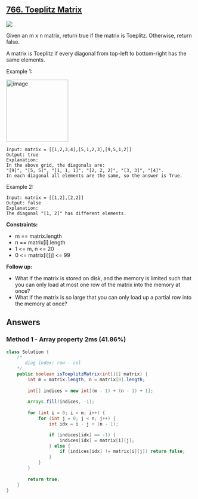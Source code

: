 ## [766. Toeplitz Matrix](https://leetcode.com/problems/toeplitz-matrix/)

![](https://github.com/weltond/DataStructure/blob/master/easy.PNG)

Given an m x n matrix, return true if the matrix is Toeplitz. Otherwise, return false.

A matrix is Toeplitz if every diagonal from top-left to bottom-right has the same elements.

 

Example 1:

<img width="166" alt="image" src="https://user-images.githubusercontent.com/9000286/152667186-976d9909-44a4-4c61-a68a-cf36cd65c3fd.png">

```
Input: matrix = [[1,2,3,4],[5,1,2,3],[9,5,1,2]]
Output: true
Explanation:
In the above grid, the diagonals are:
"[9]", "[5, 5]", "[1, 1, 1]", "[2, 2, 2]", "[3, 3]", "[4]".
In each diagonal all elements are the same, so the answer is True.
```

Example 2:

```
Input: matrix = [[1,2],[2,2]]
Output: false
Explanation:
The diagonal "[1, 2]" has different elements.
``` 

**Constraints:**

- m == matrix.length
- n == matrix[i].length
- 1 <= m, n <= 20
- 0 <= matrix[i][j] <= 99
 

**Follow up:**

- What if the matrix is stored on disk, and the memory is limited such that you can only load at most one row of the matrix into the memory at once?
- What if the matrix is so large that you can only load up a partial row into the memory at once?

## Answers

### Method 1 - Array property 2ms (41.86%) 

```java
class Solution {
    /*
       diag index: row - col
    */
    public boolean isToeplitzMatrix(int[][] matrix) {
        int m = matrix.length, n = matrix[0].length;
        
        int[] indices = new int[(m - 1) + (n - 1) + 1];
        
        Arrays.fill(indices, -1);
        
        for (int i = 0; i < m; i++) {
            for (int j = 0; j < n; j++) {
                int idx = i - j + (n - 1);

                if (indices[idx] == -1) {
                    indices[idx] = matrix[i][j];
                } else {
                    if (indices[idx] != matrix[i][j]) return false;
                }
            }
        }
        
        return true;
    }
}
```
